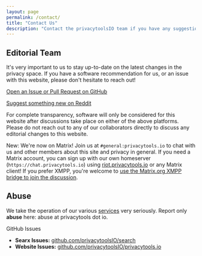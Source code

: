 ```yaml
---
layout: page
permalink: /contact/
title: "Contact Us"
description: "Contact the privacytoolsIO team if you have any suggestions or are experiencing any issues."
---
```


## Editorial Team

It's very important to us to stay up-to-date on the latest changes in the privacy space. If you have a software recommendation for us, or an issue with this website, please don't hesitate to reach out!

[<i class="fab fa-github"></i> Open an Issue or Pull Request on GitHub](https://github.com/privacytoolsIO/privacytools.io/issues)

[<i class="fab fa-reddit"></i> Suggest something new on Reddit](https://www.reddit.com/r/privacytoolsIO/)

For complete transparency, software will only be considered for this website after discussions take place on either of the above platforms. Please do not reach out to any of our collaborators directly to discuss any editorial changes to this website.

<span class="text-success"><i class="fas fa-comment"></i> New:</span> We're now on Matrix! Join us at `#general:privacytools.io` to chat with us and other members about this site and privacy in general. If you need a Matrix account, you can sign up with our own homeserver (`https://chat.privacytools.io`) using [riot.privacytools.io](https://riot.privacytools.io/) or any Matrix client! If you prefer XMPP, you're welcome to [use the Matrix.org XMPP bridge to join the discussion](https://conversations.im/j/%23general%23privacytools.io@bridge.xmpp.matrix.org).

## Abuse

We take the operation of our various [services](/services/) very seriously. Report only <strong>abuse</strong> here: abuse at privacytools dot io.

<div class="row">
  <div class="col-12">
    <div class="card mb-4">
      <div class="card-header">
        GitHub Issues
      </div>
      <ul class="list-group list-group-flush">
        <li class="list-group-item"><strong>Searx Issues:</strong> <a href="https://github.com/privacytoolsIO/search">github.com/privacytoolsIO/search</a></li>
        <li class="list-group-item"><strong>Website Issues:</strong> <a href="https://github.com/privacytoolsIO/privacytools.io">github.com/privacytoolsIO/privacytools.io</a></li>
      </ul>
    </div>
  </div>
</div>
